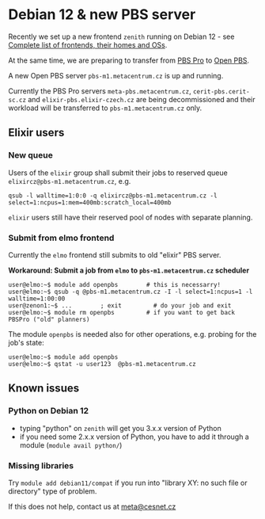 # Debian 12 & new PBS server 

Recently we set up a new frontend `zenith` running on Debian 12 - see [Complete list of frontends, their homes and OSs](../../computing/frontends).

At the same time, we are preparing to transfer from [PBS Pro](https://altair.com/pbs-professional) to [Open PBS](https://www.openpbs.org/).

A new Open PBS server `pbs-m1.metacentrum.cz` is up and running.

Currently the PBS Pro servers `meta-pbs.metacentrum.cz`, `cerit-pbs.cerit-sc.cz` and `elixir-pbs.elixir-czech.cz` are being decommissioned and their workload will be transferred to `pbs-m1.metacentrum.cz` only.

## Elixir users

### New queue 

Users of the `elixir` group shall submit their jobs to reserved queue `elixircz@pbs-m1.metacentrum.cz`, e.g.

    qsub -l walltime=1:0:0 -q elixircz@pbs-m1.metacentrum.cz -l select=1:ncpus=1:mem=400mb:scratch_local=400mb

`elixir` users still have their reserved pool of nodes with separate planning.

### Submit from elmo frontend

Currently the `elmo` frontend still submits to old "elixir" PBS server.

**Workaround: Submit a job from `elmo` to  `pbs-m1.metacentrum.cz` scheduler**

```
user@elmo:~$ module add openpbs        # this is necessarry!
user@elmo:~$ qsub -q @pbs-m1.metacentrum.cz -I -l select=1:ncpus=1 -l walltime=1:00:00
user@zenon1:~$ ...        ; exit         # do your job and exit               
user@elmo:~$ module rm openpbs         # if you want to get back PBSPro ("old" planners)
```

The module `openpbs` is needed also for other operations, e.g. probing for the job's state:

```
user@elmo:~$ module add openpbs 
user@elmo:~$ qstat -u user123  @pbs-m1.metacentrum.cz  
```

## Known issues

### Python on Debian 12

- typing "python"  on `zenith` will get you 3.x.x version of Python
- if you need some 2.x.x version of Python, you have to add it through a module (`module avail python/`)

### Missing libraries

Try `module add debian11/compat` if you run into "library XY: no such file or directory" type of problem.

If this does not help, contact us at <meta@cesnet.cz>

